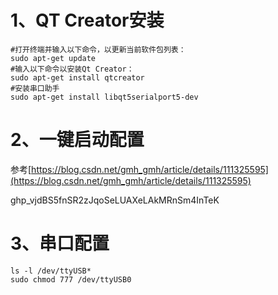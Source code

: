 # 1、QT Creator安装

```plain
#打开终端并输入以下命令，以更新当前软件包列表：
sudo apt-get update
#输入以下命令以安装Qt Creator：
sudo apt-get install qtcreator
#安装串口助手
sudo apt-get install libqt5serialport5-dev
```
# 2、一键启动配置

参考[https://blog.csdn.net/gmh_gmh/article/details/111325595](https://blog.csdn.net/gmh_gmh/article/details/111325595)

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

# 3、串口配置

```plain
ls -l /dev/ttyUSB*
sudo chmod 777 /dev/ttyUSB0
```

